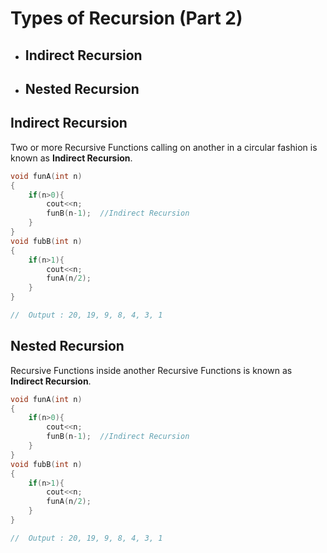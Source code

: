 # Types of Recursion (Part 2)
* ## Indirect Recursion
* ## Nested Recursion

## **Indirect Recursion**
Two or more Recursive Functions calling on another in a circular fashion is known as **Indirect Recursion**.

```cpp
void funA(int n)
{
    if(n>0){
        cout<<n;
        funB(n-1);  //Indirect Recursion
    }
}
void fubB(int n)
{
    if(n>1){
        cout<<n;
        funA(n/2);
    }
}

//  Output : 20, 19, 9, 8, 4, 3, 1 

```

## **Nested Recursion**
Recursive Functions inside another Recursive Functions is known as **Indirect Recursion**.

```cpp
void funA(int n)
{
    if(n>0){
        cout<<n;
        funB(n-1);  //Indirect Recursion
    }
}
void fubB(int n)
{
    if(n>1){
        cout<<n;
        funA(n/2);
    }
}

//  Output : 20, 19, 9, 8, 4, 3, 1 

```